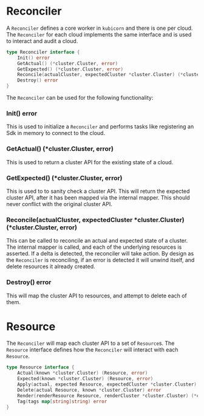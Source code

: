 # Reconciler

A `Reconciler` defines a core worker in `kubicorn` and there is one per cloud.
The `Reconciler` for each cloud implements the same interface and is used to interact and audit a cloud.


```go
type Reconciler interface {
	Init() error
	GetActual() (*cluster.Cluster, error)
	GetExpected() (*cluster.Cluster, error)
	Reconcile(actualCluster, expectedCluster *cluster.Cluster) (*cluster.Cluster, error)
	Destroy() error
}
```

The `Reconciler` can be used for the following functionality:
### Init() error

This is used to initialize a `Reconciler` and performs tasks like registering an Sdk in memory to connect to the cloud.

### GetActual() (*cluster.Cluster, error)

This is used to return a cluster API for the existing state of a cloud.

### GetExpected() (*cluster.Cluster, error)

This is used to to sanity check a cluster API. This will return the expected cluster API, after it has been mapped via the internal mapper.
This should never conflict with the original cluster API.

### Reconcile(actualCluster, expectedCluster *cluster.Cluster) (*cluster.Cluster, error)

This can be called to reconcile an actual and expected state of a cluster.
The internal mapper is called, and each of the underlying resources is asserted.
If a delta is detected, the reconciler will take action.
By design as the `Reconciler` is reconciling, if an error is detected it will unwind itself, and delete resources it already created.

### Destroy() error

This will map the cluster API to resources, and attempt to delete each of them.

# Resource

The `Reconciler` will map each cluster API to a set of `Resource`s.
The `Resource` interface defines how the `Reconciler` will interact with each `Resource`.

```go
type Resource interface {
	Actual(known *cluster.Cluster) (Resource, error)
	Expected(known *cluster.Cluster) (Resource, error)
	Apply(actual, expected Resource, expectedCluster *cluster.Cluster) (Resource, error)
	Delete(actual Resource, known *cluster.Cluster) error
	Render(renderResource Resource, renderCluster *cluster.Cluster) (*cluster.Cluster, error)
	Tag(tags map[string]string) error
}
```